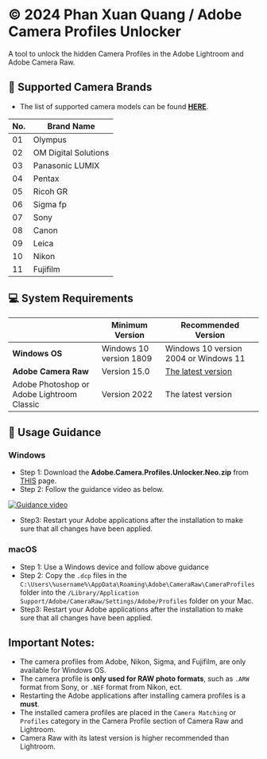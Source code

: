 # © 2024 Phan Xuan Quang / Adobe Camera Profiles Unlocker
A tool to unlock the hidden Camera Profiles in the Adobe Lightroom and Adobe Camera Raw.

## :pushpin: Supported Camera Brands
- The list of supported camera models can be found [**HERE**](https://github.com/phanxuanquang/Adobe-Camera-Profiles-Unlocker/blob/master/Supported%20Camera%20Models.md).

| No.  | Brand Name              |
|------|-------------------------|
| 01   | Olympus                 |
| 02   | OM Digital Solutions    |
| 03   | Panasonic LUMIX         |
| 04   | Pentax                  |
| 05   | Ricoh GR                |
| 06   | Sigma fp                |
| 07   | Sony                    |
| 08   | Canon                   |
| 09   | Leica                   |
| 10   | Nikon                   |
| 11   | Fujifilm                |

## :computer: System Requirements
|                     | Minimum Version                      | Recommended Version                                     |
|---------------------|------------------------------|-------------------------------------------------|
| **Windows OS** | Windows 10 version 1809      | Windows 10 version 2004 or Windows 11                         |
| **Adobe Camera Raw** | Version 15.0                 | [The latest version](https://www.adobe.com/go/acr_installer_win) |
| Adobe Photoshop or Adobe Lightroom Classic | Version 2022 | The latest version|

## :blue_book: Usage Guidance
### Windows
- Step 1: Download the **Adobe.Camera.Profiles.Unlocker.Neo.zip** from [THIS](https://github.com/phanxuanquang/Adobe-Camera-Profiles-Unlocker/releases/latest) page.
- Step 2: Follow the guidance video as below.

[![Guidance video](https://i.imgur.com/cbNApyi.png)](https://vt.tiktok.com/ZSY2vmhyH)

- Step3: Restart your Adobe applications after the installation to make sure that all changes have been applied.

### macOS 
- Step 1: Use a Windows device and follow above guidance
- Step 2: Copy the `.dcp` files in the `C:\Users\%username%\AppData\Roaming\Adobe\CameraRaw\CameraProfiles` folder into the `/Library/Application Support/Adobe/CameraRaw/Settings/Adobe/Profiles` folder on your Mac.
- Step3: Restart your Adobe applications after the installation to make sure that all changes have been applied.

## Important Notes:
- The camera profiles from Adobe, Nikon, Sigma, and Fujifilm, are only available for Windows OS.
- The camera profile is **only used for RAW photo formats**, such as `.ARW` format from Sony, or `.NEF` format from Nikon, ect.
- Restarting the Adobe applications after installing camera profiles is a **must**.
- The installed camera profiles are placed in the `Camera Matching` or `Profiles` category in the Camera Profile section of Camera Raw and Lightroom.
- Camera Raw with its latest version is higher recommended than Lightroom.